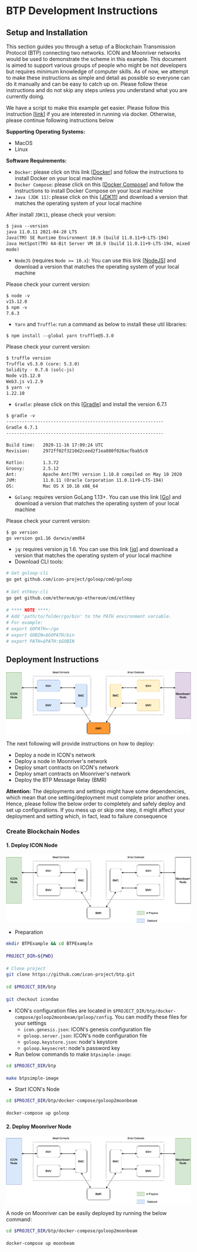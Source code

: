 # BTP Development Instructions

## Setup and Installation

This section guides you through a setup of a Blockchain Transmission Protocol \(BTP\) connecting two networks. ICON and Moonriver networks would be used to demonstrate the scheme in this example. This document is aimed to support various groups of people who might be not developers but requires minimum knowledge of computer skills. As of now, we attempt to make these instructions as simple and detail as possible so everyone can do it manually and can be easy to catch up on. Please follow these instructions and do not skip any steps unless you understand what you are currently doing.

We have a script to make this example get easier. Please follow this instruction \[[link](https://github.com/icon-project/btp/blob/icondao/docker-compose/goloop2moonbeam/README.MD)\] if you are interested in running via docker. Otherwise, please continue following instructions below

**Supporting Operating Systems:**

* MacOS
* Linux

**Software Requirements:**

* `Docker`: please click on this link \[[Docker](https://docs.docker.com/engine/)\] and follow the instructions to install Docker on your local machine
* `Docker Compose`: please click on this \[[Docker Compose](https://docs.docker.com/compose/install/)\] and follow the instructions to install Docker Compose on your local machine
* `Java (JDK 11)`:  please click on this \[[JDK11](https://www.oracle.com/java/technologies/javase-jdk11-downloads.html)\] and download a version that matches the operating system of your local machine

After install `JDK11`, please check your version:

```text
$ java --version
java 11.0.11 2021-04-20 LTS
Java(TM) SE Runtime Environment 18.9 (build 11.0.11+9-LTS-194)
Java HotSpot(TM) 64-Bit Server VM 18.9 (build 11.0.11+9-LTS-194, mixed mode)
```

* `NodeJS` \(requires `Node >= 10.x`\): You can use this link \[[NodeJS](https://nodejs.org/en/download/)\] and download a version that matches the operating system of your local machine

Please check your current version:

```text
$ node -v
v15.12.0
$ npm -v
7.6.3
```

* `Yarn` and `Truffle`: run a command as below to install these util libraries:

```text
$ npm install --global yarn truffle@5.3.0
```

Please check your current version:

```text
$ truffle version
Truffle v5.3.0 (core: 5.3.0)
Solidity - 0.7.6 (solc-js)
Node v15.12.0
Web3.js v1.2.9
$ yarn -v
1.22.10
```

* `Gradle`: please click on this \[[Gradle](https://gradle.org/install/)\] and install the version 6.7.1

```text
$ gradle -v
------------------------------------------------------------
Gradle 6.7.1
------------------------------------------------------------

Build time:   2020-11-16 17:09:24 UTC
Revision:     2972ff02f3210d2ceed2f1ea880f026acfbab5c0

Kotlin:       1.3.72
Groovy:       2.5.12
Ant:          Apache Ant(TM) version 1.10.8 compiled on May 10 2020
JVM:          11.0.11 (Oracle Corporation 11.0.11+9-LTS-194)
OS:           Mac OS X 10.16 x86_64
```

* `Golang`: requires version GoLang 1.13+. You can use this link \[[Go](https://golang.org/doc/install)\] and download a version that matches the operating system of your local machine

Please check your current version:

```text
$ go version
go version go1.16 darwin/amd64
```

* `jq`: requires version jq 1.6. You can use this link \[[jq](https://stedolan.github.io/jq/download/)\] and download a version that matches the operating system of your local machine
* Download CLI tools:

```bash
# Get goloop-cli
go get github.com/icon-project/goloop/cmd/goloop

# Get ethkey-cli
go get github.com/ethereum/go-ethereum/cmd/ethkey

# **** NOTE ****:
# Add 'path/to/folder/go/bin' to the PATH environment variable.
# For example: 
# export GOPATH=~/go
# export GOBIN=$GOPATH/bin
# export PATH=$PATH:$GOBIN
```

## Deployment Instructions

![](../.gitbook/assets/deployment-module%20%281%29%20%281%29.png)

The next following will provide instructions on how to deploy:

* Deploy a node in ICON's network
* Deploy a node in Moonriver's network
* Deploy smart contracts on ICON's network
* Deploy smart contracts on Moonriver's network
* Deploy the BTP Message Relay \(BMR\)

**Attention:** The deployments and settings might have some dependencies, which mean that one setting/deployment must complete prior another ones. Hence, please follow the below order to completely and safely deploy and set up configurations. If you mess up or skip one step, it might affect your deployment and setting which, in fact, lead to failure consequence

### Create Blockchain Nodes

#### 1. Deploy ICON Node

![](../.gitbook/assets/deploy-icon-node%20%281%29%20%281%29%20%281%29.png)

* Preparation

```bash
mkdir BTPExample && cd BTPExample

PROJECT_DIR=${PWD}

# Clone project
git clone https://github.com/icon-project/btp.git

cd $PROJECT_DIR/btp

git checkout icondao
```

* ICON's configuration files are located in `$PROJECT_DIR/btp/docker-compose/goloop2moonbeam/goloop/config`. You can modify these files for your settings
  * `icon.genesis.json`: ICON's genesis configuration file
  * `goloop.server.json`: ICON's node configuration file
  * `goloop.keystore.json`: node's keystore
  * `goloop.keysecret`: node's password key
* Run below commands to make `btpsimple-image`:

```bash
cd $PROJECT_DIR/btp

make btpsimple-image
```

* Start ICON's Node

```bash
cd $PROJECT_DIR/btp/docker-compose/goloop2moonbeam

docker-compose up goloop
```

#### 2. Deploy Moonriver Node

![](../.gitbook/assets/deploy-moonriver-node.png)

A node on Moonriver can be easily deployed by running the below command:

```bash
cd $PROJECT_DIR/btp/docker-compose/goloop2moonbeam

docker-compose up moonbeam
```


